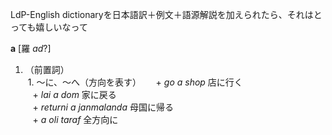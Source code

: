 LdP-English dictionaryを日本語訳＋例文＋語源解説を加えられたら、それはとっても嬉しいなって  

**a**   [羅 _ad_?]  
1. （前置詞）  
  1. ～に、～へ（方向を表す）  
    + _go a shop_ 店に行く  
    + _lai a dom_ 家に戻る  
    + _returni a janmalanda_ 母国に帰る  
    + _a oli taraf_ 全方向に
